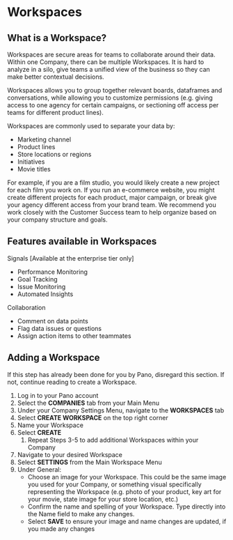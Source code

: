 # Workspaces

## **What is a Workspace?**

Workspaces are secure areas for teams to collaborate around their data. Within one Company, there can be multiple Workspaces. It is hard to analyze in a silo, give teams a unified view of the business so they can make better contextual decisions.

Workspaces allows you to group together relevant boards, dataframes and conversations, while allowing you to customize permissions \(e.g. giving access to one agency for certain campaigns, or sectioning off access per teams for different product lines\).

Workspaces are commonly used to separate your data by:

* Marketing channel
* Product lines
* Store locations or regions
* Initiatives
* Movie titles

For example, if you are a film studio, you would likely create a new project for each film you work on. If you run an e-commerce website, you might create different projects for each product, major campaign, or break give your agency different access from your brand team. We recommend you work closely with the Customer Success team to help organize based on your company structure and goals.

## Features available in Workspaces

Signals \[Available at the enterprise tier only\]

* Performance Monitoring
* Goal Tracking
* Issue Monitoring
* Automated Insights

Collaboration

* Comment on data points
* Flag data issues or questions
* Assign action items to other teammates

## **Adding a Workspace**

If this step has already been done for you by Pano, disregard this section. If not, continue reading to create a Workspace.

1. Log in to your Pano account
2. Select the **COMPANIES** tab from your Main Menu
3. Under your Company Settings Menu, navigate to the **WORKSPACES** tab
4. Select **CREATE WORKSPACE** on the top right corner
5. Name your Workspace
6. Select **CREATE**
   1. Repeat Steps 3-5 to add additional Workspaces within your Company
7. Navigate to your desired Workspace
8. Select **SETTINGS** from the Main Workspace Menu
9. Under General:
   * Choose an image for your Workspace. This could be the same image you used for your Company, or something visual specifically representing the Workspace \(e.g. photo of your product, key art for your movie, state image for your store location, etc.\)
   * Confirm the name and spelling of your Workspace. Type directly into the Name field to make any changes.
   * Select **SAVE** to ensure your image and name changes are updated, if you made any changes

